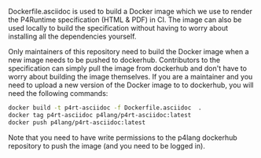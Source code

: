 Dockerfile.asciidoc  is used to build a Docker image which we use to render the
P4Runtime specification (HTML & PDF) in CI. The image can also be used locally
to build the specification without having to worry about installing all the
dependencies yourself.

Only maintainers of this repository need to build the Docker image when a new
image needs to be pushed to dockerhub. Contributors to the specification can
simply pull the image from dockerhub and don't have to worry about building the
image themselves. If you are a maintainer and you need to upload a new version
of the Docker image to to dockerhub, you will need the following commands:
```bash
docker build -t p4rt-asciidoc -f Dockerfile.asciidoc  .
docker tag p4rt-asciidoc p4lang/p4rt-asciidoc:latest
docker push p4lang/p4rt-asciidoc:latest
```

Note that you need to have write permissions to the p4lang dockerhub repository
to push the image (and you need to be logged in).
